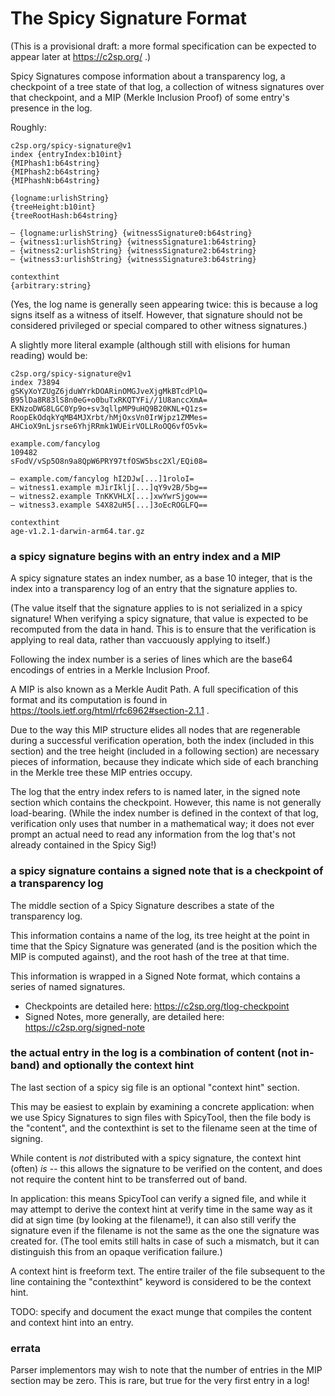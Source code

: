 The Spicy Signature Format
==========================

(This is a provisional draft: a more formal specification can be
expected to appear later at https://c2sp.org/ .)

Spicy Signatures compose information about a transparency log,
a checkpoint of a tree state of that log,
a collection of witness signatures over that checkpoint,
and a MIP (Merkle Inclusion Proof) of some entry's presence in the log.

Roughly:

```
c2sp.org/spicy-signature@v1
index {entryIndex:b10int}
{MIPhash1:b64string}
{MIPhash2:b64string}
{MIPhashN:b64string}

{logname:urlishString}
{treeHeight:b10int}
{treeRootHash:b64string}

— {logname:urlishString} {witnessSignature0:b64string}
— {witness1:urlishString} {witnessSignature1:b64string}
— {witness2:urlishString} {witnessSignature2:b64string}
— {witness3:urlishString} {witnessSignature3:b64string}

contexthint
{arbitrary:string}
```

(Yes, the log name is generally seen appearing twice: this is because a log signs itself as a witness of itself.
However, that signature should not be considered privileged or special compared to other witness signatures.)

A slightly more literal example (although still with elisions for human reading) would be:

```
c2sp.org/spicy-signature@v1
index 73894
gSKyXoYZUgZ6jduWYrkDOARinOMGJveXjgMkBTcdPlQ=
B95lDa8R83lS8n0eG+o0buTxRKQTYFi//1U8anccXmA=
EKNzoDWG8LGC0Yp9o+sv3qllpMP9uHQ9B20KNL+Q1zs=
RoopEkOdqkYqMB4MJXrbt/hMjOxsVn0IrWjpz1ZMMes=
AHCioX9nLjsrse6YhjRRmk1WUEirVOLLRoOQ6vfO5vk=

example.com/fancylog
109482
sFodV/vSp5O8n9a8QpW6PRY97tfOSW5bsc2Xl/EQi08=

— example.com/fancylog hI2DJw[...]1roloI=
— witness1.example mJirIklj[...]qY9v2B/5bg==
— witness2.example TnKKVHLX[...]xwYwrSjgow==
— witness3.example S4X82uH5[...]3oEcROGLFQ==

contexthint
age-v1.2.1-darwin-arm64.tar.gz
```

### a spicy signature begins with an entry index and a MIP

A spicy signature states an index number, as a base 10 integer, that is the index into a transparency log of an entry that the signature applies to.

(The value itself that the signature applies to is not serialized in a spicy signature!
When verifying a spicy signature, that value is expected to be recomputed from the data in hand.
This is to ensure that the verification is applying to real data, rather than vaccuously applying to itself.)

Following the index number is a series of lines which are the base64 encodings of entries in a Merkle Inclusion Proof.

A MIP is also known as a Merkle Audit Path.
A full specification of this format and its computation is found in https://tools.ietf.org/html/rfc6962#section-2.1.1 .

Due to the way this MIP structure elides all nodes that are regenerable during a successful verification operation,
both the index (included in this section) and the tree height (included in a following section) are necessary pieces of information,
because they indicate which side of each branching in the Merkle tree these MIP entries occupy.

The log that the entry index refers to is named later, in the signed note section which contains the checkpoint.
However, this name is not generally load-bearing.
(While the index number is defined in the context of that log, verification only uses that number in a mathematical way;
it does not ever prompt an actual need to read any information from the log that's not already contained in the Spicy Sig!)

### a spicy signature contains a signed note that is a checkpoint of a transparency log

The middle section of a Spicy Signature describes a state of the transparency log.

This information contains a name of the log,
its tree height at the point in time that the Spicy Signature was generated (and is the position which the MIP is computed against),
and the root hash of the tree at that time.

This information is wrapped in a Signed Note format,
which contains a series of named signatures.

- Checkpoints are detailed here: https://c2sp.org/tlog-checkpoint
- Signed Notes, more generally, are detailed here: https://c2sp.org/signed-note

### the actual entry in the log is a combination of content (not in-band) and optionally the context hint

The last section of a spicy sig file is an optional "context hint" section.

This may be easiest to explain by examining a concrete application:
when we use Spicy Signatures to sign files with SpicyTool,
then the file body is the "content", and the contexthint is set to the filename seen at the time of signing.

While content is *not* distributed with a spicy signature, the context hint (often) *is* --
this allows the signature to be verified on the content, and does not require the content hint to be transferred out of band.

In application: this means SpicyTool can verify a signed file,
and while it may attempt to derive the context hint at verify time in the same way as it did at sign time (by looking at the filename!),
it can also still verify the signature even if the filename is not the same as the one the signature was created for.
(The tool emits still halts in case of such a mismatch, but it can distinguish this from an opaque verification failure.)

A context hint is freeform text.
The entire trailer of the file subsequent to the line containing the "contexthint" keyword is considered to be the context hint.

TODO: specify and document the exact munge that compiles the content and context hint into an entry.

### errata

Parser implementors may wish to note that the number of entries in the MIP section may be zero.
This is rare, but true for the very first entry in a log!
